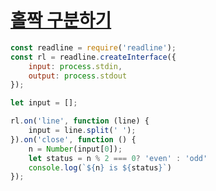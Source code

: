 # [홀짝 구분하기](https://school.programmers.co.kr/learn/courses/30/lessons/181944)

```js
const readline = require('readline');
const rl = readline.createInterface({
    input: process.stdin,
    output: process.stdout
});

let input = [];

rl.on('line', function (line) {
    input = line.split(' ');
}).on('close', function () {
    n = Number(input[0]);
    let status = n % 2 === 0? 'even' : 'odd'
    console.log(`${n} is ${status}`)
});
```